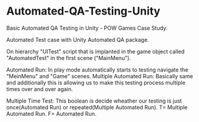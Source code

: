 # Automated-QA-Testing-Unity
Basic Automated QA Testing in Unity - POW Games Case Study.

Automated Test case with Unity Automated QA package.

On hierarchy "UITest" script that is implanted in the game object called "AutomatedTest" in the first scene ("MainMenu").

Automated Run: In play mode automatically starts to testing navigate the "MeinMenu" and "Game" scenes.
Multiple Automated Run: Basically same and additionally this is allowing us to make this testing process multiple times over and over again.

Multiple Time Test: This boolean is decide wheather our testing is just once(Automated Run) or repeated(Multiple Automated Run).
T= Multiple Automated Run.
F= Automated Run.
